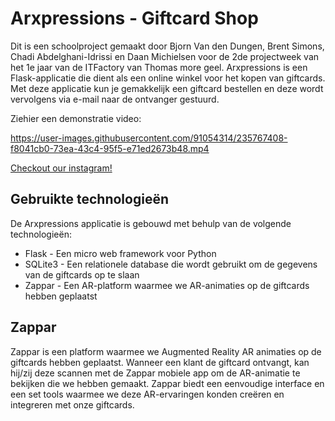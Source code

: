 # Arxpressions - Giftcard Shop

Dit is een schoolproject gemaakt door Bjorn Van den Dungen, Brent Simons, Chadi Abdelghani-Idrissi en Daan Michielsen voor de 2de projectweek van het 1e jaar van de ITFactory van Thomas more geel. Arxpressions is een Flask-applicatie die dient als een online winkel voor het kopen van giftcards. Met deze applicatie kun je gemakkelijk een giftcard bestellen en deze wordt vervolgens via e-mail naar de ontvanger gestuurd.

Ziehier een demonstratie video:

https://user-images.githubusercontent.com/91054314/235767408-f8041cb0-73ea-43c4-95f5-e71ed2673b48.mp4

[Checkout our instagram!](https://www.instagram.com/arxpressionsteam1/)

## Gebruikte technologieën

De Arxpressions applicatie is gebouwd met behulp van de volgende technologieën:

- Flask - Een micro web framework voor Python
- SQLite3 - Een relationele database die wordt gebruikt om de gegevens van de giftcards op te slaan
- Zappar - Een AR-platform waarmee we AR-animaties op de giftcards hebben geplaatst

## Zappar

Zappar is een platform waarmee we Augmented Reality AR animaties op de giftcards hebben geplaatst. Wanneer een klant de giftcard ontvangt, kan hij/zij deze scannen met de Zappar mobiele app om de AR-animatie te bekijken die we hebben gemaakt. Zappar biedt een eenvoudige interface en een set tools waarmee we deze AR-ervaringen konden creëren en integreren met onze giftcards.
